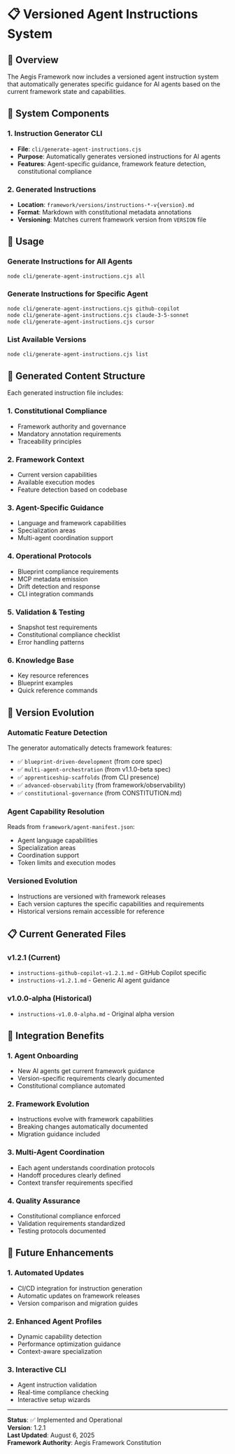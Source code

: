 <!--
@aegisFrameworkVersion: 1.2.1
@intent: Documentation for versioned agent instruction system
@context: Auto-generated instructions for AI agents based on framework state
-->

# 📋 Versioned Agent Instructions System

## 🎯 Overview

The Aegis Framework now includes a versioned agent instruction system that automatically generates specific guidance for AI agents based on the current framework state and capabilities.

## 🔧 System Components

### 1. Instruction Generator CLI
- **File**: `cli/generate-agent-instructions.cjs`
- **Purpose**: Automatically generates versioned instructions for AI agents
- **Features**: Agent-specific guidance, framework feature detection, constitutional compliance

### 2. Generated Instructions
- **Location**: `framework/versions/instructions-*-v{version}.md`
- **Format**: Markdown with constitutional metadata annotations
- **Versioning**: Matches current framework version from `VERSION` file

## 🚀 Usage

### Generate Instructions for All Agents
```bash
node cli/generate-agent-instructions.cjs all
```

### Generate Instructions for Specific Agent
```bash
node cli/generate-agent-instructions.cjs github-copilot
node cli/generate-agent-instructions.cjs claude-3-5-sonnet
node cli/generate-agent-instructions.cjs cursor
```

### List Available Versions
```bash
node cli/generate-agent-instructions.cjs list
```

## 📄 Generated Content Structure

Each generated instruction file includes:

### 1. Constitutional Compliance
- Framework authority and governance
- Mandatory annotation requirements
- Traceability principles

### 2. Framework Context
- Current version capabilities
- Available execution modes
- Feature detection based on codebase

### 3. Agent-Specific Guidance
- Language and framework capabilities
- Specialization areas
- Multi-agent coordination support

### 4. Operational Protocols
- Blueprint compliance requirements
- MCP metadata emission
- Drift detection and response
- CLI integration commands

### 5. Validation & Testing
- Snapshot test requirements
- Constitutional compliance checklist
- Error handling patterns

### 6. Knowledge Base
- Key resource references
- Blueprint examples
- Quick reference commands

## 🔄 Version Evolution

### Automatic Feature Detection
The generator automatically detects framework features:
- ✅ `blueprint-driven-development` (from core spec)
- ✅ `multi-agent-orchestration` (from v1.1.0-beta spec)
- ✅ `apprenticeship-scaffolds` (from CLI presence)
- ✅ `advanced-observability` (from framework/observability)
- ✅ `constitutional-governance` (from CONSTITUTION.md)

### Agent Capability Resolution
Reads from `framework/agent-manifest.json`:
- Agent language capabilities
- Specialization areas
- Coordination support
- Token limits and execution modes

### Versioned Evolution
- Instructions are versioned with framework releases
- Each version captures the specific capabilities and requirements
- Historical versions remain accessible for reference

## 📋 Current Generated Files

### v1.2.1 (Current)
- `instructions-github-copilot-v1.2.1.md` - GitHub Copilot specific
- `instructions-v1.2.1.md` - Generic AI agent guidance

### v1.0.0-alpha (Historical)
- `instructions-v1.0.0-alpha.md` - Original alpha version

## 🎯 Integration Benefits

### 1. Agent Onboarding
- New AI agents get current framework guidance
- Version-specific requirements clearly documented
- Constitutional compliance automated

### 2. Framework Evolution
- Instructions evolve with framework capabilities
- Breaking changes automatically documented
- Migration guidance included

### 3. Multi-Agent Coordination
- Each agent understands coordination protocols
- Handoff procedures clearly defined
- Context transfer requirements specified

### 4. Quality Assurance
- Constitutional compliance enforced
- Validation requirements standardized
- Testing protocols documented

## 🔮 Future Enhancements

### 1. Automated Updates
- CI/CD integration for instruction generation
- Automatic updates on framework releases
- Version comparison and migration guides

### 2. Enhanced Agent Profiles
- Dynamic capability detection
- Performance optimization guidance
- Context-aware specialization

### 3. Interactive CLI
- Agent instruction validation
- Real-time compliance checking
- Interactive setup wizards

---

**Status**: ✅ Implemented and Operational  
**Version**: 1.2.1  
**Last Updated**: August 6, 2025  
**Framework Authority**: Aegis Framework Constitution
